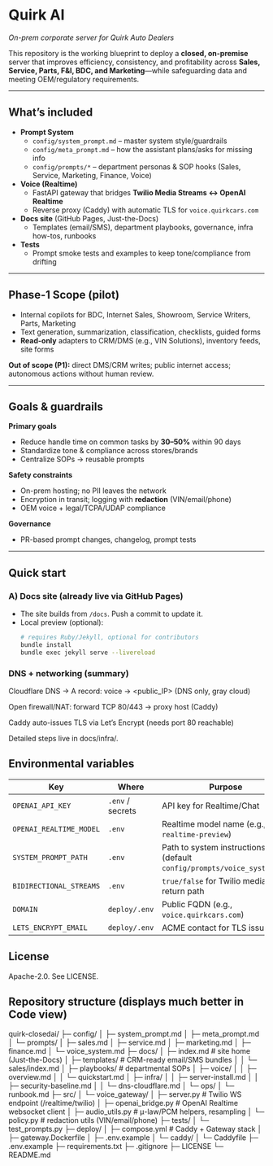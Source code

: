 # Quirk AI 
_On-prem corporate server for Quirk Auto Dealers_

This repository is the working blueprint to deploy a **closed, on-premise** server that improves efficiency, consistency, and profitability across **Sales, Service, Parts, F&I, BDC, and Marketing**—while safeguarding data and meeting OEM/regulatory requirements.

---

## What’s included

- **Prompt System**
  - `config/system_prompt.md` – master system style/guardrails  
  - `config/meta_prompt.md` – how the assistant plans/asks for missing info  
  - `config/prompts/*` – department personas & SOP hooks (Sales, Service, Marketing, Finance, Voice)
- **Voice (Realtime)**
  - FastAPI gateway that bridges **Twilio Media Streams ↔ OpenAI Realtime**
  - Reverse proxy (Caddy) with automatic TLS for `voice.quirkcars.com`
- **Docs site** (GitHub Pages, Just-the-Docs)
  - Templates (email/SMS), department playbooks, governance, infra how-tos, runbooks
- **Tests**
  - Prompt smoke tests and examples to keep tone/compliance from drifting

---

## Phase-1 Scope (pilot)

- Internal copilots for BDC, Internet Sales, Showroom, Service Writers, Parts, Marketing  
- Text generation, summarization, classification, checklists, guided forms  
- **Read-only** adapters to CRM/DMS (e.g., VIN Solutions), inventory feeds, site forms

**Out of scope (P1):** direct DMS/CRM writes; public internet access; autonomous actions without human review.

---

## Goals & guardrails

**Primary goals**
- Reduce handle time on common tasks by **30–50%** within 90 days  
- Standardize tone & compliance across stores/brands  
- Centralize SOPs → reusable prompts

**Safety constraints**
- On-prem hosting; no PII leaves the network  
- Encryption in transit; logging with **redaction** (VIN/email/phone)  
- OEM voice + legal/TCPA/UDAP compliance

**Governance**
- PR-based prompt changes, changelog, prompt tests

---

## Quick start

### A) Docs site (already live via GitHub Pages)
- The site builds from `/docs`. Push a commit to update it.
- Local preview (optional):
  ```bash
  # requires Ruby/Jekyll, optional for contributors
  bundle install
  bundle exec jekyll serve --livereload

### DNS + networking (summary)
  Cloudflare DNS → A record: voice → <public_IP> (DNS only, gray cloud)

Open firewall/NAT: forward TCP 80/443 → proxy host (Caddy)

Caddy auto-issues TLS via Let’s Encrypt (needs port 80 reachable)

Detailed steps live in docs/infra/.

## Environmental variables

| Key                     | Where            | Purpose                                                                |
| ----------------------- | ---------------- | ---------------------------------------------------------------------- |
| `OPENAI_API_KEY`        | `.env` / secrets | API key for Realtime/Chat                                              |
| `OPENAI_REALTIME_MODEL` | `.env`           | Realtime model name (e.g., `gpt-realtime-preview`)                     |
| `SYSTEM_PROMPT_PATH`    | `.env`           | Path to system instructions (default `config/prompts/voice_system.md`) |
| `BIDIRECTIONAL_STREAMS` | `.env`           | `true/false` for Twilio media return path                              |
| `DOMAIN`                | `deploy/.env`    | Public FQDN (e.g., `voice.quirkcars.com`)                              |
| `LETS_ENCRYPT_EMAIL`    | `deploy/.env`    | ACME contact for TLS issuance                                          |

## License

Apache-2.0. See LICENSE.

## Repository structure (displays much better in Code view)

</pre>
quirk-closedai/
├─ config/
│  ├─ system_prompt.md
│  ├─ meta_prompt.md
│  └─ prompts/
│     ├─ sales.md
│     ├─ service.md
│     ├─ marketing.md
│     ├─ finance.md
│     └─ voice_system.md
├─ docs/
│  ├─ index.md                           # site home (Just-the-Docs)
│  ├─ templates/                         # CRM-ready email/SMS bundles
│  │  └─ sales/index.md
│  ├─ playbooks/                         # departmental SOPs
│  ├─ voice/
│  │  ├─ overview.md
│  │  └─ quickstart.md
│  ├─ infra/
│  │  ├─ server-install.md
│  │  ├─ security-baseline.md
│  │  └─ dns-cloudflare.md
│  └─ ops/
│     └─ runbook.md
├─ src/
│  └─ voice_gateway/
│     ├─ server.py                       # Twilio WS endpoint (/realtime/twilio)
│     ├─ openai_bridge.py                # OpenAI Realtime websocket client
│     ├─ audio_utils.py                  # μ-law/PCM helpers, resampling
│     └─ policy.py                       # redaction utils (VIN/email/phone)
├─ tests/
│  └─ test_prompts.py
├─ deploy/
│  ├─ compose.yml                        # Caddy + Gateway stack
│  ├─ gateway.Dockerfile
│  ├─ .env.example
│  └─ caddy/
│     └─ Caddyfile
├─ .env.example
├─ requirements.txt
├─ .gitignore
├─ LICENSE
└─ README.md


